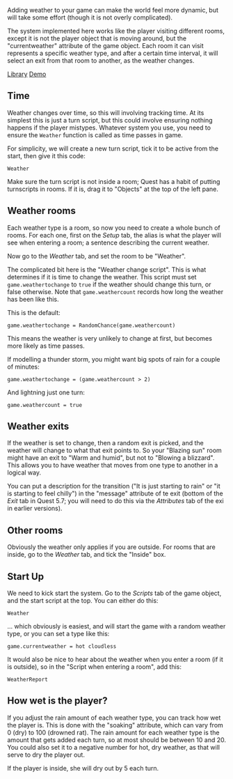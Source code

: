 Adding weather to your game can make the world feel more dynamic, but will take some effort (though it is not overly complicated).

The system implemented here works like the player visiting different rooms, except it is not the player object that is moving around, but the "currentweather" attribute of the game object. Each room it can visit represents a specific weather type, and after a certain time interval, it will select an exit from that room to another, as the weather changes.

[Library](https://github.com/ThePix/quest/blob/master/WeatherLib.aslx)
[Demo](https://github.com/ThePix/quest/blob/master/weather.aslx)


Time
----

Weather changes over time, so this will involving tracking time. At its simplest this is just a turn script, but this could involve ensuring nothing happens if the player mistypes. Whatever system you use, you need to ensure the `Weather` function is called as time passes in game.

For simplicity, we will create a new turn script, tick it to be active from the start, then give it this code:

```
Weather
```
Make sure the turn script is not inside a room; Quest has a habit of putting turnscripts in rooms. If it is, drag it to "Objects" at the top of the left pane.


Weather rooms
-------------

Each weather type is a room, so now you need to create a whole bunch of rooms. For each one, first on the _Setup_ tab, the alias is what the player will see when entering a room; a sentence describing the current weather.

Now go to the _Weather_ tab, and set the room to be "Weather".

The complicated bit here is the "Weather change script". This is what determines if it is time to change the weather. This script must set `game.weathertochange` to `true` if the weather should change this turn, or false otherwise. Note that `game.weathercount` records how long the weather has been like this.

This is the default:
```
game.weathertochange = RandomChance(game.weathercount)
```
This means the weather is very unlikely to change at first, but becomes more likely as time passes.

If modelling a thunder storm, you might want big spots of rain for a couple of minutes:
```
game.weathertochange = (game.weathercount > 2)
```
And lightning just one turn:
```
game.weathercount = true
```


Weather exits
-------------

If the weather is set to change, then a random exit is picked, and the weather will change to what that exit points to. So your "Blazing sun" room might have an exit to "Warm and humid", but not to "Blowing a blizzard". This allows you to have weather that moves from one type to another in a logical way.

You can put a description for the transition ("It is just starting to rain" or "it is starting to feel chilly") in the "message" attribute of te exit (bottom of the _Exit_ tab in Quest 5.7; you will need to do this via the _Attributes_ tab of the exi in earlier versions).


Other rooms
-----------

Obviously the weather only applies if you are outside. For rooms that are inside, go to the _Weather_ tab, and tick the "Inside" box.


Start Up
--------

We need to kick start the system. Go to the _Scripts_ tab of the game object, and the start script at the top. You can either do this:
```
Weather
```
... which obviously is easiest, and will start the game with a random weather type, or you can set a type like this:
```
game.currentweather = hot cloudless
```

It would also be nice to hear about the weather when you enter a room (if it is outside), so in the "Script when entering a room", add this: 

```
WeatherReport
```

How wet is the player?
----------------------

If you adjust the rain amount of each weather type, you can track how wet the player is. This is done with the "soaking" attribute, which can vary from 0 (dry) to 100 (drowned rat). The rain amount for each weather type is the amount that gets added each turn, so at most should be between 10 and 20. You could also set it to a negative number for hot, dry weather, as that will serve to dry the player out. 

If the player is inside, she will dry out by 5 each turn.
